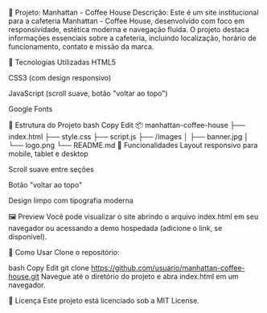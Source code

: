 📌 Projeto: Manhattan - Coffee House
Descrição:
Este é um site institucional para a cafeteria Manhattan - Coffee House, desenvolvido com foco em responsividade, estética moderna e navegação fluida. O projeto destaca informações essenciais sobre a cafeteria, incluindo localização, horário de funcionamento, contato e missão da marca.

🚀 Tecnologias Utilizadas
HTML5

CSS3 (com design responsivo)

JavaScript (scroll suave, botão "voltar ao topo")

Google Fonts

📁 Estrutura do Projeto
bash
Copy
Edit
📦 manhattan-coffee-house
├── index.html
├── style.css
├── script.js
├── /images
│   ├── banner.jpg
│   └── logo.png
└── README.md
🎯 Funcionalidades
Layout responsivo para mobile, tablet e desktop

Scroll suave entre seções

Botão "voltar ao topo"

Design limpo com tipografia moderna

🖼️ Preview
Você pode visualizar o site abrindo o arquivo index.html em seu navegador ou acessando a demo hospedada (adicione o link, se disponível).

📌 Como Usar
Clone o repositório:

bash
Copy
Edit
git clone https://github.com/usuario/manhattan-coffee-house.git
Navegue até o diretório do projeto e abra index.html em um navegador.

📝 Licença
Este projeto está licenciado sob a MIT License.
